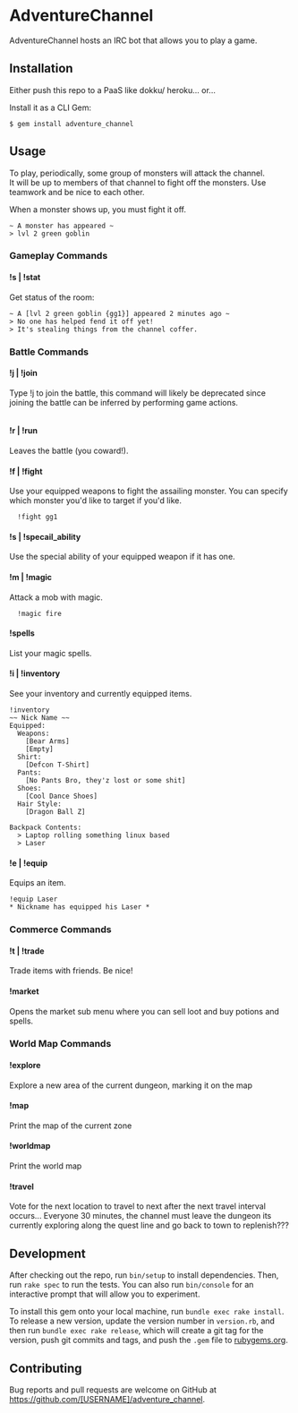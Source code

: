 # AdventureChannel

AdventureChannel hosts an IRC bot that allows you to play a game.  

## Installation

Either push this repo to a PaaS like dokku/ heroku... or...

Install it as a CLI Gem:

    $ gem install adventure_channel

## Usage

To play, periodically, some group of monsters will attack the channel.  
It will be up to members of that channel to fight off the monsters.
Use teamwork and be nice to each other.

When a monster shows up, you must fight it off.  

```
~ A monster has appeared ~
> lvl 2 green goblin
```

### Gameplay Commands

#### !s | !stat

Get status of the room:

```
~ A [lvl 2 green goblin {gg1}] appeared 2 minutes ago ~
> No one has helped fend it off yet!
> It's stealing things from the channel coffer.
```


### Battle Commands

#### !j | !join

Type !j to join the battle, this command will likely be deprecated since joining
the battle can be inferred by performing game actions.  

```
```

#### !r | !run

Leaves the battle (you coward!).  

#### !f | !fight

Use your equipped weapons to fight the assailing monster.  You can specify which monster you'd like to target if you'd like.  

```
  !fight gg1
```

#### !s | !specail_ability

Use the special ability of your equipped weapon if it has one.  

#### !m | !magic

Attack a mob with magic.  

```
  !magic fire
```

#### !spells

List your magic spells.  

#### !i | !inventory

See your inventory and currently equipped items.  

```
!inventory
~~ Nick Name ~~
Equipped:
  Weapons:
    [Bear Arms]
    [Empty]
  Shirt:
    [Defcon T-Shirt]
  Pants:
    [No Pants Bro, they'z lost or some shit]
  Shoes:
    [Cool Dance Shoes]
  Hair Style:
    [Dragon Ball Z]

Backpack Contents:
  > Laptop rolling something linux based
  > Laser
```

#### !e | !equip

Equips an item.

```
!equip Laser
* Nickname has equipped his Laser *
```


### Commerce Commands

#### !t | !trade

Trade items with friends.  Be nice!

#### !market

Opens the market sub menu where you can sell loot and buy potions and spells.  


### World Map Commands

#### !explore

Explore a new area of the current dungeon, marking it on the map


#### !map

Print the map of the current zone


#### !worldmap

Print the world map


#### !travel

Vote for the next location to travel to next after the next travel interval occurs...
Everyone 30 minutes, the channel must leave the dungeon its currently exploring along the quest line and go back to town to replenish???



## Development

After checking out the repo, run `bin/setup` to install dependencies. Then, run `rake spec` to run the tests. You can also run `bin/console` for an interactive prompt that will allow you to experiment.

To install this gem onto your local machine, run `bundle exec rake install`. To release a new version, update the version number in `version.rb`, and then run `bundle exec rake release`, which will create a git tag for the version, push git commits and tags, and push the `.gem` file to [rubygems.org](https://rubygems.org).

## Contributing

Bug reports and pull requests are welcome on GitHub at https://github.com/[USERNAME]/adventure_channel.
